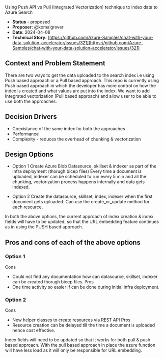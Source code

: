 Using Push API vs Pull (Integrated Vectorization) technique to index data to Azure Search

* **Status** - proposed
* **Proposer:** @komalgrover
* **Date:** 2024-04-08
* **Technical Story:** [https://github.com/Azure-Samples/chat-with-your-data-solution-accelerator/issues/321](https://github.com/Azure-Samples/chat-with-your-data-solution-accelerator/issues/321)

## Context and Problem Statement

There are two ways to get the data uploaded to the search index i.e using Push based approach or a Pull based approach. This repo is currently using Push based approach in which the developer has more control on how the index is created and what values are put into the index.
We want to add Integrated vectorization (Pull based approach) and allow user to be able to use both the approaches.

## Decision Drivers
* Coexistance of the same index for both the approaches
* Performance
* Complexity - reduces the overhead of chunking & vectorization

## Design Options
* Option 1
Create Azure Blob Datasource, skillset & indexer as part of the infra deployment (thorugh bicep files)
Every time a document is uploaded, indexer can be scheduled to run every 5 min and all the chunking, vectorization process happens internally and data gets indexed.

* Option 2
Create the datasource, skillset, index, indexer when the first document gets uploaded. Can use the create_or_update method for each resource.

In both the above options, the current approach of index creation & index fields will have to be updated, so that the URL embedding feature continues as in using the PUSH based approach.

## Pros and cons of each of the above options

### Option 1
Cons
* Could not find any documentation how can datasource, skillset, indexer can be created thorugh bicep files.
Pros
* One time activity so easier if can be done during initial infra deployment.

### Option 2
Cons
* New helper classes to create resources via REST API
Pros
* Resource creation can be delayed till the time a document is uploaded hence cost effective.

Index fields will need to be updated so that it works for both pull & push based approach.
With the pull based approach in place the azure function will have less load as it will only be responsible for URL embedding.
